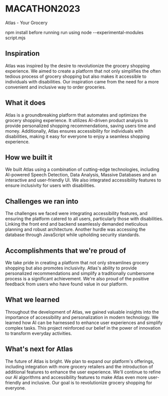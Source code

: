 # MACATHON2023
Atlas - Your Grocery

npm install before running
run using node --experimental-modules script.mjs

## Inspiration
Atlas was inspired by the desire to revolutionize the grocery shopping experience. We aimed to create a platform that not only simplifies the often tedious process of grocery shopping but also makes it accessible to individuals with disabilities. Our inspiration came from the need for a more convenient and inclusive way to order groceries.

## What it does
Atlas is a groundbreaking platform that automates and optimizes the grocery shopping experience. It utilizes AI-driven product analysis to provide personalized shopping recommendations, saving users time and money. Additionally, Atlas ensures accessibility for individuals with disabilities, making it easy for everyone to enjoy a seamless shopping experience.

## How we built it
We built Atlas using a combination of cutting-edge technologies, including AI-powered Speech Detection, Data Analysis, Massive Databases and an interactive and user-friendly UI. We also integrated accessibility features to ensure inclusivity for users with disabilities.

## Challenges we ran into
The challenges we faced were integrating accessibility features, and ensuring the platform catered to all users, particularly those with disabilities. Linking the front end and backend seamlessly demanded meticulous planning and robust architecture. Another hurdle was accessing the database through JavaScript while upholding security standards. 

## Accomplishments that we're proud of
We take pride in creating a platform that not only streamlines grocery shopping but also promotes inclusivity. Atlas's ability to provide personalized recommendations and simplify a traditionally cumbersome process is a significant achievement. We're also proud of the positive feedback from users who have found value in our platform.


## What we learned
Throughout the development of Atlas, we gained valuable insights into the importance of accessibility and personalization in modern technology. We learned how AI can be harnessed to enhance user experiences and simplify complex tasks. This project reinforced our belief in the power of innovation to transform everyday activities.

## What's next for Atlas
The future of Atlas is bright. We plan to expand our platform's offerings, including integration with more grocery retailers and the introduction of additional features to enhance the user experience. We'll continue to refine our AI algorithms and accessibility features to make Atlas even more user-friendly and inclusive. Our goal is to revolutionize grocery shopping for everyone.